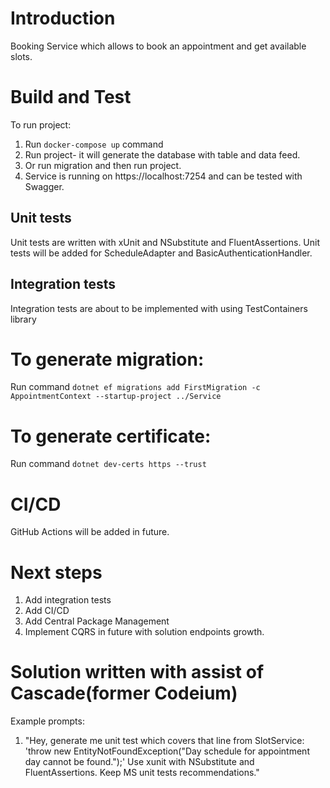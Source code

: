 # Introduction 
Booking Service which allows to book an appointment and get available slots.

# Build and Test
To run project:
1. Run `docker-compose up` command
2. Run project- it will generate the database with table and data feed.
3. Or run migration and then run project.
4. Service is running on https://localhost:7254 and can be tested with Swagger.

## Unit tests
Unit tests are written with xUnit and NSubstitute and FluentAssertions. Unit tests will be added for ScheduleAdapter and BasicAuthenticationHandler. 

## Integration tests
Integration tests are about to be implemented with using TestContainers library

# To generate migration:
Run command `dotnet ef migrations add FirstMigration -c AppointmentContext --startup-project ../Service`

# To generate certificate:
Run command `dotnet dev-certs https --trust`

# CI/CD
GitHub Actions will be added in future.

# Next steps
1. Add integration tests
2. Add CI/CD
3. Add Central Package Management
4. Implement CQRS in future with solution endpoints growth.

# Solution written with assist of Cascade(former Codeium)
Example prompts:
1. "Hey, generate me unit test which covers that line from SlotService:
   'throw new EntityNotFoundException("Day schedule for appointment day cannot be found.");'
Use xunit with NSubstitute and FluentAssertions. Keep MS unit tests recommendations."